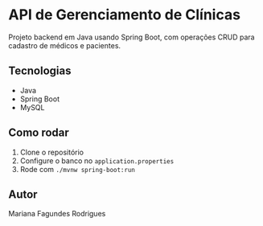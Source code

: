 # API de Gerenciamento de Clínicas

Projeto backend em Java usando Spring Boot, com operações CRUD para cadastro de médicos e pacientes.

## Tecnologias
- Java
- Spring Boot
- MySQL

## Como rodar
1. Clone o repositório
2. Configure o banco no `application.properties`
3. Rode com `./mvnw spring-boot:run`

## Autor
Mariana Fagundes Rodrigues
